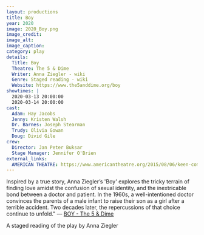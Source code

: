 ```yaml
---
layout: productions
title: Boy
year: 2020
image: 2020_Boy.png
image_credit: 
image_alt:
image_caption:
category: play
details:
  Title: Boy
  Theatre: The 5 & Dime
  Writer: Anna Ziegler - wiki
  Genre: Staged reading - wiki
  Website: https://www.the5anddime.org/boy
showtimes: |
  2020-03-13 20:00:00
  2020-03-14 20:00:00
cast:
  Adam: Hay Jacobs
  Jenny: Kristen Walsh
  Dr. Barnes: Joseph Stearman
  Trudy: Olivia Gowan
  Doug: Divid Gile
crew:
  Director: Jan Peter Buksar
  Stage Manager: Jennifer O'Brien
external_links:
  AMERICAN THEATRE: https://www.americantheatre.org/2015/08/06/keen-company-to-present-a-world-premiere-kilroy-play/
---
```

Inspired by a true story, Anna Ziegler’s 'Boy' explores the tricky terrain of finding love amidst the confusion of sexual identity, and the inextricable bond between a doctor and patient. In the 1960s, a well-intentioned doctor convinces the parents of a male infant to raise their son as a girl after a terrible accident. Two decades later, the repercussions of that choice continue to unfold." — [BOY - The 5 &amp; Dime](https://www.the5anddime.org/boy)

A staged reading of the play by Anna Ziegler